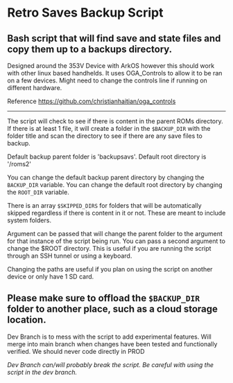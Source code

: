 # Retro Saves Backup Script
## Bash script that will find save and state files and copy them up to a backups directory.

Designed around the 353V Device with ArkOS however this should work with other linux based handhelds.
It uses OGA_Controls to allow it to be ran on a few devices. Might need to change the controls line if running on different hardware. 

Reference https://github.com/christianhaitian/oga_controls

------

The script will check to see if there is content in the parent ROMs directory. If there is at least 1 file, it will create a folder in the `$BACKUP_DIR` with the folder title and scan the directory to see if there are any save files to backup.  

Default backup parent folder is 'backupsavs'. 
Default root directory is '/roms2'

You can change the default backup parent directory by changing the `BACKUP_DIR` variable.
You can change the default root directory by changing the `ROOT_DIR` variable. 

There is an array `$SKIPPED_DIRS` for folders that will be automatically skipped regardless if there is content in it or not. These are meant to include system folders.

Argument can be passed that will change the parent folder to the argument for that instance of the script being run. 
You can pass a second argument to change the $ROOT directory. 
This is useful if you are running the script through an SSH tunnel or using a keyboard.

Changing the paths are useful if you plan on using the script on another device or only have 1 SD card.

**Please make sure to offload the `$BACKUP_DIR` folder to another place, such as a cloud storage location.**
------

Dev Branch is to mess with the script to add experimental features. Will merge into main branch when changes have been tested and functionally verified. We should never code directly in PROD

*Dev Branch can/will probably break the script. Be careful with using the script in the dev branch.*
